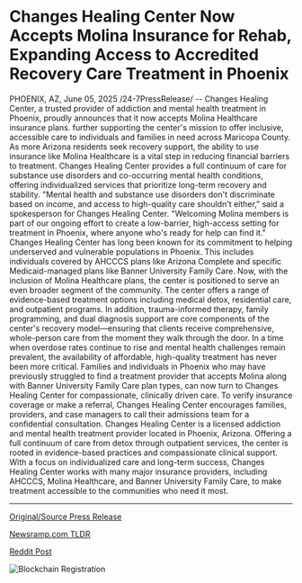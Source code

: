 # Changes Healing Center Now Accepts Molina Insurance for Rehab, Expanding Access to Accredited Recovery Care Treatment in Phoenix

PHOENIX, AZ, June 05, 2025 /24-7PressRelease/ -- Changes Healing Center, a trusted provider of addiction and mental health treatment in Phoenix, proudly announces that it now accepts Molina Healthcare insurance plans. further supporting the center's mission to offer inclusive, accessible care to individuals and families in need across Maricopa County.  As more Arizona residents seek recovery support, the ability to use insurance like Molina Healthcare is a vital step in reducing financial barriers to treatment. Changes Healing Center provides a full continuum of care for substance use disorders and co-occurring mental health conditions, offering individualized services that prioritize long-term recovery and stability.  "Mental health and substance use disorders don't discriminate based on income, and access to high-quality care shouldn't either," said a spokesperson for Changes Healing Center. "Welcoming Molina members is part of our ongoing effort to create a low-barrier, high-access setting for treatment in Phoenix, where anyone who's ready for help can find it."  Changes Healing Center has long been known for its commitment to helping underserved and vulnerable populations in Phoenix. This includes individuals covered by AHCCCS plans like Arizona Complete and specific Medicaid-managed plans like Banner University Family Care. Now, with the inclusion of Molina Healthcare plans, the center is positioned to serve an even broader segment of the community.  The center offers a range of evidence-based treatment options including medical detox, residential care, and outpatient programs. In addition, trauma-informed therapy, family programming, and dual diagnosis support are core components of the center's recovery model—ensuring that clients receive comprehensive, whole-person care from the moment they walk through the door.  In a time when overdose rates continue to rise and mental health challenges remain prevalent, the availability of affordable, high-quality treatment has never been more critical. Families and individuals in Phoenix who may have previously struggled to find a treatment provider that accepts Molina along with Banner University Family Care plan types, can now turn to Changes Healing Center for compassionate, clinically driven care.  To verify insurance coverage or make a referral, Changes Healing Center encourages families, providers, and case managers to call their admissions team for a confidential consultation.  Changes Healing Center is a licensed addiction and mental health treatment provider located in Phoenix, Arizona. Offering a full continuum of care from detox through outpatient services, the center is rooted in evidence-based practices and compassionate clinical support.   With a focus on individualized care and long-term success, Changes Healing Center works with many major insurance providers, including AHCCCS, Molina Healthcare, and Banner University Family Care, to make treatment accessible to the communities who need it most. 

---

[Original/Source Press Release](https://www.24-7pressrelease.com/press-release/523340/changes-healing-center-now-accepts-molina-insurance-for-rehab-expanding-access-to-accredited-recovery-care-treatment-in-phoenix)
                    

[Newsramp.com TLDR](https://newsramp.com/curated-news/changes-healing-center-now-accepts-molina-healthcare-for-broader-access-to-treatment/06950da1c9016dcf4378d0ac9d65e2c2) 

 



[Reddit Post](https://www.reddit.com/r/Business_NewsRamp/comments/1l3t1zr/changes_healing_center_now_accepts_molina/) 



![Blockchain Registration](https://cdn.newsramp.app/24-7PressRelease/qrcode/256/5/lossHMkw.webp)